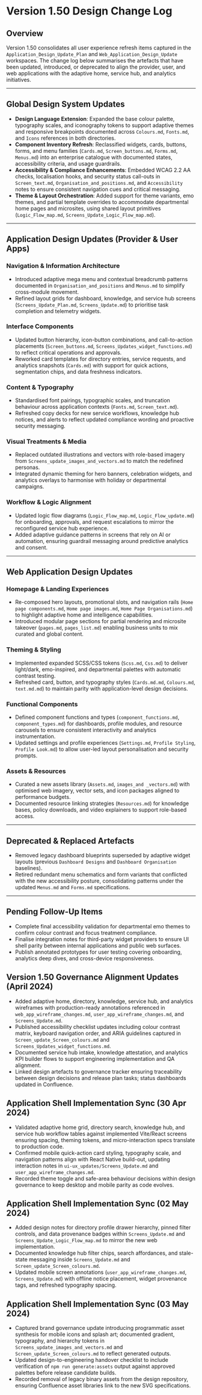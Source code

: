 # Version 1.50 Design Change Log

## Overview
Version 1.50 consolidates all user experience refresh items captured in the `Application_Design_Update_Plan` and `Web_Application_Design_Update` workspaces. The change log below summarises the artefacts that have been updated, introduced, or deprecated to align the provider, user, and web applications with the adaptive home, service hub, and analytics initiatives.

---

## Global Design System Updates
- **Design Language Extension**: Expanded the base colour palette, typography scales, and iconography tokens to support adaptive themes and responsive breakpoints documented across `Colours.md`, `Fonts.md`, and `Icons` references in both directories.
- **Component Inventory Refresh**: Reclassified widgets, cards, buttons, forms, and menu families (`Cards.md`, `Screen_buttons.md`, `Forms.md`, `Menus.md`) into an enterprise catalogue with documented states, accessibility criteria, and usage guardrails.
- **Accessibility & Compliance Enhancements**: Embedded WCAG 2.2 AA checks, localisation hooks, and security status call-outs in `Screen_text.md`, `Organisation_and_positions.md`, and `Accessibility` notes to ensure consistent navigation cues and critical messaging.
- **Theme & Layout Orchestration**: Added support for theme variants, emo themes, and partial template overrides to accommodate departmental home pages and microsites, using shared layout primitives (`Logic_Flow_map.md`, `Screens_Update_Logic_Flow_map.md`).

---

## Application Design Updates (Provider & User Apps)
### Navigation & Information Architecture
- Introduced adaptive mega menu and contextual breadcrumb patterns documented in `Organisation_and_positions` and `Menus.md` to simplify cross-module movement.
- Refined layout grids for dashboard, knowledge, and service hub screens (`Screens_Update_Plan.md`, `Screens_Update.md`) to prioritise task completion and telemetry widgets.

### Interface Components
- Updated button hierarchy, icon-button combinations, and call-to-action placements (`Screen_buttons.md`, `Screens_Updates_widget_functions.md`) to reflect critical operations and approvals.
- Reworked card templates for directory entries, service requests, and analytics snapshots (`Cards.md`) with support for quick actions, segmentation chips, and data freshness indicators.

### Content & Typography
- Standardised font pairings, typographic scales, and truncation behaviour across application contexts (`Fonts.md`, `Screen_text.md`).
- Refreshed copy decks for new service workflows, knowledge hub notices, and alerts to reflect updated compliance wording and proactive security messaging.

### Visual Treatments & Media
- Replaced outdated illustrations and vectors with role-based imagery from `Screens_update_images_and_vectors.md` to match the redefined personas.
- Integrated dynamic theming for hero banners, celebration widgets, and analytics overlays to harmonise with holiday or departmental campaigns.

### Workflow & Logic Alignment
- Updated logic flow diagrams (`Logic_Flow_map.md`, `Logic_Flow_update.md`) for onboarding, approvals, and request escalations to mirror the reconfigured service hub experience.
- Added adaptive guidance patterns in screens that rely on AI or automation, ensuring guardrail messaging around predictive analytics and consent.

---

## Web Application Design Updates
### Homepage & Landing Experiences
- Re-composed hero layouts, promotional slots, and navigation rails (`Home page components.md`, `Home page images.md`, `Home Page Organisations.md`) to highlight adaptive home and intelligence capabilities.
- Introduced modular page sections for partial rendering and microsite takeover (`pages.md`, `pages_list.md`) enabling business units to mix curated and global content.

### Theming & Styling
- Implemented expanded SCSS/CSS tokens (`Scss.md`, `Css.md`) to deliver light/dark, emo-inspired, and departmental palettes with automatic contrast testing.
- Refreshed card, button, and typography styles (`Cards.md.md`, `Colours.md`, `text.md.md`) to maintain parity with application-level design decisions.

### Functional Components
- Defined component functions and types (`component_functions.md`, `component_types.md`) for dashboards, profile modules, and resource carousels to ensure consistent interactivity and analytics instrumentation.
- Updated settings and profile experiences (`Settings.md`, `Profile Styling`, `Profile Look.md`) to allow user-led layout personalisation and security prompts.

### Assets & Resources
- Curated a new assets library (`Assets.md`, `images_and _vectors.md`) with optimised web imagery, vector sets, and icon packages aligned to performance budgets.
- Documented resource linking strategies (`Resources.md`) for knowledge bases, policy downloads, and video explainers to support role-based access.

---

## Deprecated & Replaced Artefacts
- Removed legacy dashboard blueprints superseded by adaptive widget layouts (previous `Dashboard Designs` and `Dashboard Organisation` baselines).
- Retired redundant menu schematics and form variants that conflicted with the new accessibility posture, consolidating patterns under the updated `Menus.md` and `Forms.md` specifications.

---

## Pending Follow-Up Items
- Complete final accessibility validation for departmental emo themes to confirm colour contrast and focus treatment compliance.
- Finalise integration notes for third-party widget providers to ensure UI shell parity between internal applications and public web surfaces.
- Publish annotated prototypes for user testing covering onboarding, analytics deep dives, and cross-device responsiveness.

## Version 1.50 Governance Alignment Updates (April 2024)
- Added adaptive home, directory, knowledge, service hub, and analytics wireframes with production-ready annotations referenced in `web_app_wireframe_changes.md`, `user_app_wireframe_changes.md`, and `Screens_Update.md`.
- Published accessibility checklist updates including colour contrast matrix, keyboard navigation order, and ARIA guidelines captured in `Screen_update_Screen_colours.md` and `Screens_Updates_widget_functions.md`.
- Documented service hub intake, knowledge attestation, and analytics KPI builder flows to support engineering implementation and QA alignment.
- Linked design artefacts to governance tracker ensuring traceability between design decisions and release plan tasks; status dashboards updated in Confluence.

## Application Shell Implementation Sync (30 Apr 2024)
- Validated adaptive home grid, directory search, knowledge hub, and service hub workflow tables against implemented Vite/React screens ensuring spacing, theming tokens, and micro-interaction specs translate to production code.
- Confirmed mobile quick-action card styling, typography scale, and navigation patterns align with React Native build-out, updating interaction notes in `ui-ux_updates/Screens_Update.md` and `user_app_wireframe_changes.md`.
- Recorded theme toggle and safe-area behaviour decisions within design governance to keep desktop and mobile parity as code evolves.

## Application Shell Implementation Sync (02 May 2024)
- Added design notes for directory profile drawer hierarchy, pinned filter controls, and data provenance badges within `Screens_Update.md` and `Screens_Update_Logic_Flow_map.md` to mirror the new web implementation.
- Documented knowledge hub filter chips, search affordances, and stale-state messaging inside `Screens_Update.md` and `Screen_update_Screen_colours.md`.
- Updated mobile screen annotations (`user_app_wireframe_changes.md`, `Screens_Update.md`) with offline notice placement, widget provenance tags, and refreshed typography spacing.

## Application Shell Implementation Sync (03 May 2024)
- Captured brand governance update introducing programmatic asset synthesis for mobile icons and splash art; documented gradient, typography, and hierarchy tokens in `Screens_update_images_and_vectors.md` and `Screen_update_Screen_colours.md` to reflect generated outputs.
- Updated design-to-engineering handover checklist to include verification of `npm run generate:assets` output against approved palettes before release candidate builds.
- Recorded removal of legacy binary assets from the design repository, ensuring Confluence asset libraries link to the new SVG specifications.
